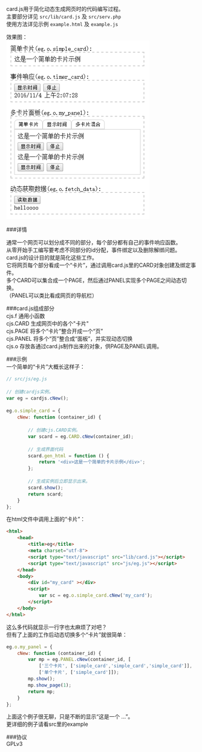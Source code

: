 card.js用于简化动态生成网页时的代码编写过程。  
主要部分详见 `src/lib/card.js` 及 `src/serv.php`   
使用方法详见示例 `example.html` 及 `example.js`  
  
效果图：  
![example.html效果图][1]  
  
###详情  
  
通常一个网页可以划分成不同的部分，每个部分都有自己的事件响应函数。  
从零开始手工编写要考虑不同部分的id分配，事件绑定以及删除解绑问题。  
card.js的设计目的就是简化这些工作。  
它将网页每个部分看成一个“卡片”，通过调用card.js里的CARD对象创建及绑定事件。  
多个CARD可以集合成一个PAGE，然后通过PANEL实现多个PAGE之间动态切换。  
（PANEL可以类比看成网页的导航栏）  
  
###card.js组成部分  
cjs.f 通用小函数  
cjs.CARD 生成网页中的各个"卡片"  
cjs.PAGE 将多个“卡片”整合开成一个“页”  
cjs.PANEL 将多个“页”整合成“面板”，并实现动态切换  
cjs.o 存放各通过card.js制作出来的对象，供PAGE及PANEL调用。

###示例    
一个简单的“卡片”大概长这样子：  
```js
// src/js/eg.js

// 创建cardjs实例。
var eg = cardjs.cNew();

eg.o.simple_card = {
    cNew: function (container_id) {

        // 创建cjs.CARD实例。
        var scard = eg.CARD.cNew(container_id);

        // 生成界面代码
        scard.gen_html = function () {
            return '<div>这是一个简单的卡片示例</div>';
        };

        // 生成实例后立即显示出来。  
        scard.show();
        return scard;
    }
};
```
在html文件中调用上面的“卡片”：  
```html
<html>
    <head>
        <title>eg</title>
        <meta charset="utf-8">
        <script type="text/javascript" src="lib/card.js"></script>
        <script type="text/javascript" src="js/eg.js"></script>
    </head>
    <body>
        <div id="my_card" ></div>
        <script>
            var sc = eg.o.simple_card.cNew('my_card');
        </script>
    </body>
</html>
```
这么多代码就显示一行字也太麻烦了对吧？  
但有了上面的工作后动态切换多个“卡片”就很简单： 
```js
eg.o.my_panel = {
    cNew: function (container_id) {
        var mp = eg.PANEL.cNew(container_id, [
            ['三个卡片', ['simple_card','simple_card','simple_card']],
            ['单个卡片', ['simple_card']]);
        mp.show();
        mp.show_page(1);
        return mp;
    }
};
```
上面这个例子很无聊，只是不断的显示“这是一个 ...”。  
更详细的例子请看src里的example  

###协议  
GPLv3  
  
  [1]: https://raw.githubusercontent.com/jjling2011/card.js/master/readme/example_html.png
